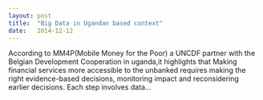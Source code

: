 ```yaml
---
layout: post
title:  "Big Data in Ugandan based context"
date:   2014-12-12
---
```



<p class="intro"><span class="dropcap">A</span>ccording to MM4P(Mobile Money for the Poor) a UNCDF partner with the Belgian Development Cooperation in uganda,it highlights that Making financial services more accessible to the unbanked requires making the right evidence-based decisions, monitoring impact and reconsidering earlier decisions. Each step involves data...</p>


